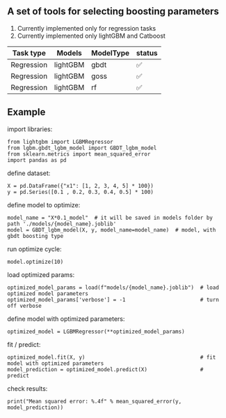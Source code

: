 ## A set of tools for selecting boosting parameters
1. Currently implemented only for regression tasks
2. Currently implemented only lightGBM and Catboost

| Task type  |        Models|        ModelType  |     status |
| ------------- | ------------- | ------------- |------------- |
| Regression    |     lightGBM  |           gbdt| :white_check_mark: | 
| Regression    |     lightGBM  |           goss| :white_check_mark: |
| Regression    |     lightGBM  |             rf| :white_check_mark: |

## Example

import libraries:
```
from lightgbm import LGBMRegressor
from lgbm.gbdt_lgbm_model import GBDT_lgbm_model
from sklearn.metrics import mean_squared_error
import pandas as pd
```

define dataset:
```
X = pd.DataFrame({"x1": [1, 2, 3, 4, 5] * 100})
y = pd.Series([0.1 , 0.2, 0.3, 0.4, 0.5] * 100)
```

define model to optimize:
```
model_name = "X*0.1_model"  # it will be saved in models folder by path './models/{model_name}.joblib'
model = GBDT_lgbm_model(X, y, model_name=model_name)  # model, with gbdt boosting type
```

run optimize cycle:
```
model.optimize(10)
```

load optimized params:
```
optimized_model_params = load(f"models/{model_name}.joblib")  # load optimized model parameters
optimized_model_params['verbose'] = -1                        # turn off verbose
```

define model with optimized parameters:
```
optimized_model = LGBMRegressor(**optimized_model_params)
```

fit / predict:
```
optimized_model.fit(X, y)                                     # fit model with optimized parameters
model_prediction = optimized_model.predict(X)                 # predict
```

check results:
```
print("Mean squared error: %.4f" % mean_squared_error(y, model_prediction))
```